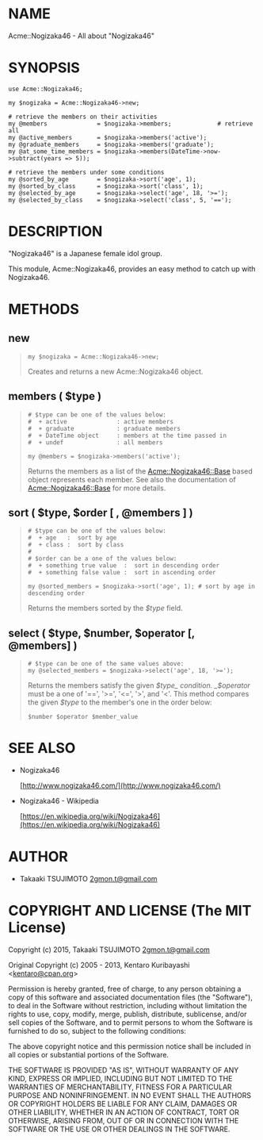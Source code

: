 # NAME

Acme::Nogizaka46 - All about "Nogizaka46"

# SYNOPSIS

    use Acme::Nogizaka46;

    my $nogizaka = Acme::Nogizaka46->new;

    # retrieve the members on their activities
    my @members              = $nogizaka->members;             # retrieve all
    my @active_members       = $nogizaka->members('active');
    my @graduate_members     = $nogizaka->members('graduate');
    my @at_some_time_members = $nogizaka->members(DateTime->now->subtract(years => 5));

    # retrieve the members under some conditions
    my @sorted_by_age        = $nogizaka->sort('age', 1);
    my @sorted_by_class      = $nogizaka->sort('class', 1);
    my @selected_by_age      = $nogizaka->select('age', 18, '>=');
    my @selected_by_class    = $nogizaka->select('class', 5, '==');

# DESCRIPTION

"Nogizaka46" is a Japanese female idol group.

This module, Acme::Nogizaka46, provides an easy method to catch up
with Nogizaka46.

# METHODS

## new

>     my $nogizaka = Acme::Nogizaka46->new;
>
> Creates and returns a new Acme::Nogizaka46 object.

## members ( $type )

>     # $type can be one of the values below:
>     #  + active              : active members
>     #  + graduate            : graduate members
>     #  + DateTime object     : members at the time passed in
>     #  + undef               : all members
>
>     my @members = $nogizaka->members('active');
>
> Returns the members as a list of the [Acme::Nogizaka46::Base](https://metacpan.org/pod/Acme::Nogizaka46::Base)
> based object represents each member. See also the documentation of
> [Acme::Nogizaka46::Base](https://metacpan.org/pod/Acme::Nogizaka46::Base) for more details.

## sort ( $type, $order \[ , @members \] )

>     # $type can be one of the values below:
>     #  + age   :  sort by age
>     #  + class :  sort by class
>     #
>     # $order can be a one of the values below:
>     #  + something true value  :  sort in descending order
>     #  + something false value :  sort in ascending order
>
>     my @sorted_members = $nogizaka->sort('age', 1); # sort by age in descending order
>
> Returns the members sorted by the _$type_ field.

## select ( $type, $number, $operator \[, @members\] )

>     # $type can be one of the same values above:
>     my @selected_members = $nogizaka->select('age', 18, '>=');
>
> Returns the members satisfy the given _$type_ condition. _$operator_
> must be a one of '==', '>=', '<=', '>', and '<'. This method compares
> the given _$type_ to the member's one in the order below:
>
>     $number $operator $member_value

# SEE ALSO

- Nogizaka46

    [http://www.nogizaka46.com/](http://www.nogizaka46.com/)

- Nogizaka46 - Wikipedia

    [https://en.wikipedia.org/wiki/Nogizaka46](https://en.wikipedia.org/wiki/Nogizaka46)

# AUTHOR

- Takaaki TSUJIMOTO <2gmon.t@gmail.com>

# COPYRIGHT AND LICENSE (The MIT License)

Copyright (c) 2015, Takaaki TSUJIMOTO <2gmon.t@gmail.com>

Original Copyright (c) 2005 - 2013, Kentaro Kuribayashi
&lt;kentaro@cpan.org>

Permission is hereby granted, free of charge, to any person obtaining
a copy of this software and associated documentation files (the
"Software"), to deal in the Software without restriction, including
without limitation the rights to use, copy, modify, merge, publish,
distribute, sublicense, and/or sell copies of the Software, and to
permit persons to whom the Software is furnished to do so, subject to
the following conditions:

The above copyright notice and this permission notice shall be
included in all copies or substantial portions of the Software.

THE SOFTWARE IS PROVIDED "AS IS", WITHOUT WARRANTY OF ANY KIND,
EXPRESS OR IMPLIED, INCLUDING BUT NOT LIMITED TO THE WARRANTIES OF
MERCHANTABILITY, FITNESS FOR A PARTICULAR PURPOSE AND
NONINFRINGEMENT. IN NO EVENT SHALL THE AUTHORS OR COPYRIGHT HOLDERS BE
LIABLE FOR ANY CLAIM, DAMAGES OR OTHER LIABILITY, WHETHER IN AN ACTION
OF CONTRACT, TORT OR OTHERWISE, ARISING FROM, OUT OF OR IN CONNECTION
WITH THE SOFTWARE OR THE USE OR OTHER DEALINGS IN THE SOFTWARE.
